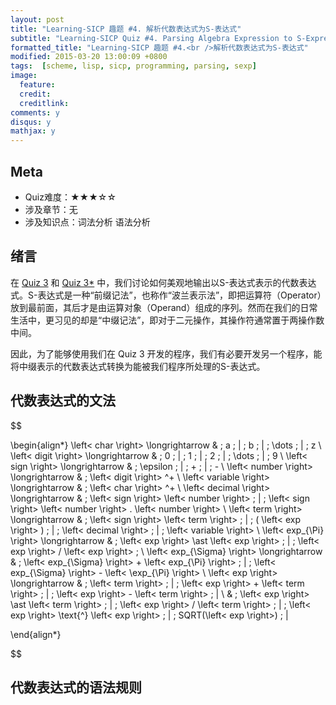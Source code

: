 ```yaml
---
layout: post
title: "Learning-SICP 趣题 #4. 解析代数表达式为S-表达式"
subtitle: "Learning-SICP Quiz #4. Parsing Algebra Expression to S-Expression"
formatted_title: "Learning-SICP 趣题 #4.<br />解析代数表达式为S-表达式"
modified: 2015-03-20 13:00:09 +0800
tags:  [scheme, lisp, sicp, programming, parsing, sexp]
image:
  feature: 
  credit: 
  creditlink: 
comments: y
disqus: y
mathjax: y
---
```


## Meta

+ Quiz难度：★★★☆☆
+ 涉及章节：无
+ 涉及知识点：词法分析 语法分析

## 绪言

在 [Quiz 3](2015/03/13/learning-sicp-quiz-number-3-simple-algebra-expression-pretty-print/) 和 [Quiz 3*](/2015/03/16/learning-sicp-quiz-number-3-star-extend-simple-algebra-expression-pretty-print) 中，我们讨论如何美观地输出以S-表达式表示的代数表达式。S-表达式是一种“前缀记法”，也称作“波兰表示法”，即把运算符（Operator）放到最前面，其后才是由运算对象（Operand）组成的序列。然而在我们的日常生活中，更习见的却是“中缀记法”，即对于二元操作，其操作符通常置于两操作数中间。

因此，为了能够使用我们在 Quiz 3 开发的程序，我们有必要开发另一个程序，能将中缀表示的代数表达式转换为能被我们程序所处理的S-表达式。

## 代数表达式的文法

<div>

$$

\begin{align*}
  \left< char   \right> \longrightarrow & \; a \; | \; b \; | \; \dots \; | \; z \\
  \left< digit  \right> \longrightarrow & \; 0 \; | \; 1 \; | \; 2 \; | \; \dots \; | \; 9 \\
  \left< sign   \right> \longrightarrow & \; \epsilon \; | \; + \; | \; - \\
  \left< number \right> \longrightarrow & \; \left< digit \right> ^+ \\
  \left< variable \right> \longrightarrow & \; \left< char \right> ^+ \\
  \left< decimal \right>  \longrightarrow & \; \left< sign \right> \left< number \right> \; |
                                           \; \left< sign \right> \left< number \right>  . \left< number \right> \\
  \left< term   \right>  \longrightarrow & \; \left< sign \right> \left< term \right> \; | \; ( \left< exp \right> ) \; | \; \left< decimal \right> \; | \; \left< variable \right> \\
  \left< exp_{\Pi} \right> \longrightarrow & \; \left< exp \right> \ast \left< exp \right> \; | \; \left< exp \right> / \left< exp \right> \; \\
  \left< exp_{\Sigma} \right> \longrightarrow & \; \left< exp_{\Sigma} \right> + \left< exp_{\Pi} \right> \; | 
  \; \left< exp_{\Sigma} \right>  - \left< \exp_{\Pi} \right> \\
  \left< exp \right> \longrightarrow & \; \left< term \right> \; |
                                       \; \left< exp \right> +    \left< term \right>  \; |
                                       \; \left< exp \right> -    \left< term \right>  \; | \\
                                     & \; \left< exp \right> \ast \left< term \right>  \; |
                                       \; \left< exp \right> /    \left< term \right>  \; |
                                       \; \left< exp \right> \text{^} \left< exp \right> \; |
                                       \; SQRT(\left< exp \right>) \; |

\end{align*}

$$
</div>

## 代数表达式的语法规则
